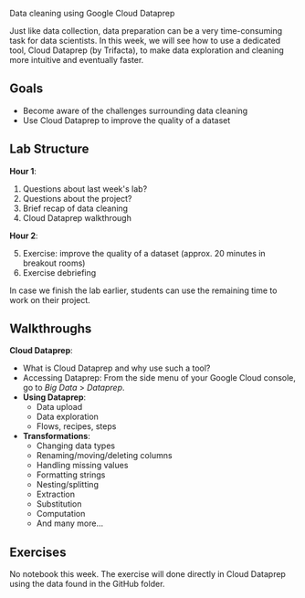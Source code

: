 Data cleaning using Google Cloud Dataprep

Just like data collection, data preparation can be a very time-consuming task for data scientists. In this week, we will see how to use a dedicated tool, Cloud Dataprep (by Trifacta), to make data exploration and cleaning more intuitive and eventually faster.

## Goals

* Become aware of the challenges surrounding data cleaning
* Use Cloud Dataprep to improve the quality of a dataset

## Lab Structure

**Hour 1**:

1. Questions about last week's lab?
2. Questions about the project?
3. Brief recap of data cleaning
4. Cloud Dataprep walkthrough

**Hour 2**:

5. Exercise: improve the quality of a dataset (approx. 20 minutes in breakout rooms)
6. Exercise debriefing

In case we finish the lab earlier, students can use the remaining time to work on their project.

## Walkthroughs

**Cloud Dataprep**:

* What is Cloud Dataprep and why use such a tool?
* Accessing Dataprep: From the side menu of your Google Cloud console, go to _Big Data_ > _Dataprep_.
* **Using Dataprep**:
  * Data upload
  * Data exploration
  * Flows, recipes, steps
* **Transformations**:
  * Changing data types
  * Renaming/moving/deleting columns
  * Handling missing values
  * Formatting strings
  * Nesting/splitting
  * Extraction
  * Substitution
  * Computation
  * And many more...

## Exercises

No notebook this week. The exercise will done directly in Cloud Dataprep using the data found in the GitHub folder.
